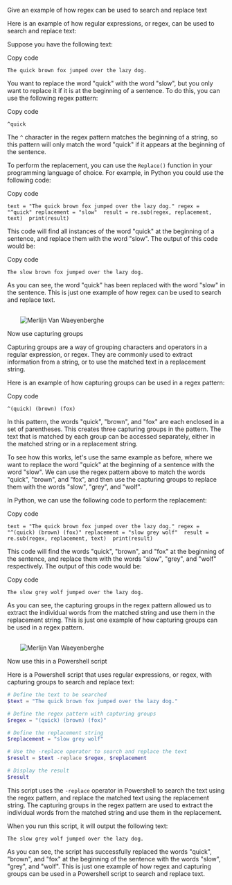 Give an example of how regex can be used to search and replace text

Here is an example of how regular expressions, or regex, can be used to search and replace text:

Suppose you have the following text:

Copy code

`The quick brown fox jumped over the lazy dog.`

You want to replace the word "quick" with the word "slow", but you only want to replace it if it is at the beginning of a sentence. To do this, you can use the following regex pattern:

Copy code

`^quick`

The `^` character in the regex pattern matches the beginning of a string, so this pattern will only match the word "quick" if it appears at the beginning of the sentence.

To perform the replacement, you can use the `Replace()` function in your programming language of choice. For example, in Python you could use the following code:

Copy code

`text = "The quick brown fox jumped over the lazy dog." regex = "^quick" replacement = "slow"  result = re.sub(regex, replacement, text)  print(result)`

This code will find all instances of the word "quick" at the beginning of a sentence, and replace them with the word "slow". The output of this code would be:

Copy code

`The slow brown fox jumped over the lazy dog.`

As you can see, the word "quick" has been replaced with the word "slow" in the sentence. This is just one example of how regex can be used to search and replace text.

![](data:image/svg+xml,%3csvg%20xmlns=%27http://www.w3.org/2000/svg%27%20version=%271.1%27%20width=%2730%27%20height=%2730%27/%3e)![Merlijn Van Waeyenberghe](https://chat.openai.com/_next/image?url=https%3A%2F%2Flh3.googleusercontent.com%2Fa%2FAEdFTp53ZdJzg4g--NVKcasH7W-OZgRHrUgY_30NTRB87g%3Ds96-c&w=64&q=75)

Now use capturing groups

Capturing groups are a way of grouping characters and operators in a regular expression, or regex. They are commonly used to extract information from a string, or to use the matched text in a replacement string.

Here is an example of how capturing groups can be used in a regex pattern:

Copy code

`^(quick) (brown) (fox)`

In this pattern, the words "quick", "brown", and "fox" are each enclosed in a set of parentheses. This creates three capturing groups in the pattern. The text that is matched by each group can be accessed separately, either in the matched string or in a replacement string.

To see how this works, let's use the same example as before, where we want to replace the word "quick" at the beginning of a sentence with the word "slow". We can use the regex pattern above to match the words "quick", "brown", and "fox", and then use the capturing groups to replace them with the words "slow", "grey", and "wolf".

In Python, we can use the following code to perform the replacement:

Copy code

`text = "The quick brown fox jumped over the lazy dog." regex = "^(quick) (brown) (fox)" replacement = "slow grey wolf"  result = re.sub(regex, replacement, text)  print(result)`

This code will find the words "quick", "brown", and "fox" at the beginning of the sentence, and replace them with the words "slow", "grey", and "wolf" respectively. The output of this code would be:

Copy code

`The slow grey wolf jumped over the lazy dog.`

As you can see, the capturing groups in the regex pattern allowed us to extract the individual words from the matched string and use them in the replacement string. This is just one example of how capturing groups can be used in a regex pattern.

![](data:image/svg+xml,%3csvg%20xmlns=%27http://www.w3.org/2000/svg%27%20version=%271.1%27%20width=%2730%27%20height=%2730%27/%3e)![Merlijn Van Waeyenberghe](https://chat.openai.com/_next/image?url=https%3A%2F%2Flh3.googleusercontent.com%2Fa%2FAEdFTp53ZdJzg4g--NVKcasH7W-OZgRHrUgY_30NTRB87g%3Ds96-c&w=64&q=75)

Now use this in a Powershell script

Here is a Powershell script that uses regular expressions, or regex, with capturing groups to search and replace text:

```Powershell
# Define the text to be searched
$text = "The quick brown fox jumped over the lazy dog."

# Define the regex pattern with capturing groups
$regex = "(quick) (brown) (fox)"

# Define the replacement string
$replacement = "slow grey wolf"

# Use the -replace operator to search and replace the text
$result = $text -replace $regex, $replacement

# Display the result
$result
```

This script uses the `-replace` operator in Powershell to search the text using the regex pattern, and replace the matched text using the replacement string. The capturing groups in the regex pattern are used to extract the individual words from the matched string and use them in the replacement.

When you run this script, it will output the following text:

`The slow grey wolf jumped over the lazy dog.`

As you can see, the script has successfully replaced the words "quick", "brown", and "fox" at the beginning of the sentence with the words "slow", "grey", and "wolf". This is just one example of how regex and capturing groups can be used in a Powershell script to search and replace text.